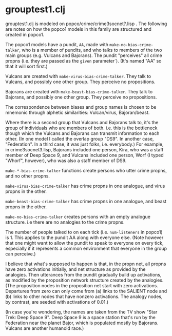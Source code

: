 grouptest1.clj
====

grouptest1.clj is modeled on popco/crime/crime3socnet?.lisp .  The
following are notes on how the popco1 models in this family are
structured and created in popco1.

The popco1 models have a pundit, `AA`, made with `make-no-bias-crime-talker`,
who is a member of pundits, and who talks to members of the two main
groups (e.g. Vulcans and Bajorans).  The pundit "perceives" all crime
propns (i.e. they are passed as the `given` parameter`).  (It's named
"AA" so that it will sort first.)

Vulcans are created with `make-virus-bias-crime-talker`.  They talk to
Vulcans, and possibly one other group.  They perceive no propositions.

Bajorans are created with `make-beast-bias-crime-talker`.  They talk to Bajorans, and
possibly one other group.  They perceive no propositions.

The correspondence between biases and group names is chosen to be mnemonic
through alphetic similarities: Vulcan/virus, Bajoran/beast.

Where there is a second group that Vulcans and Bajorans talk to, it's
the group of individuals who are members of both.  i.e. this is the
bottleneck though which the Vulcans and Bajorans can transmit
information to each other.  (In one model I called the overlap group
"DS9". In another case, "Federation".  In a third case, it was just
folks, i.e. everybody.)  For example, in crime3socnet3.lisp, Bajorans
included one person, Kira, who was a staff member of Deep Space 9, and
Vulcans included one person, Worf (I typed "Whorf", however), who was
also a staff member of DS9.

`make-*-bias-crime-talker` functions create persons who utter crime
propns, and no other propns.

`make-virus-bias-crime-talker` has crime propns in one analogue, and
virus propns in the other.

`make-beast-bias-crime-talker` has crime propns in one analogue, and
beast propns in the other.

`make-no-bias-crime-talker` creates persons with an empty analogue
structure.  i.e there are no analogies to the crime propns.

The number of people talked to on each tick (i.e. `num-listeners` in
popco1) is 1.  This applies to the pundit AA along with everyone else.
(Note however that one might want to allow the pundit to speak to
everyone on every tick, especially if it represents a common environment
that everyone in the group can perceive.)

I believe that what's supposed to happen is that, in the propn net, all
propns have zero activations initially, and net structure as provided by
the analogies.  Then utterances from the pundit gradually build up
activations, as modified by the proposition network structure created by
the analogies.  
(The proposition nodes in the proposition net start with zero
activations.  Departures from zero can only come from (a) links to the
SALIENT node and (b) links to other nodes that have nonzero
activations. The analogy nodes, by contrast, are seeded with
activations of 0.01.)

(In case you're wondering, the names are taken from the TV show "Star
Trek: Deep Space 9".  Deep Space 9 is a space station that's run by the
Federation near the planet Bajor, which is populated mostly by Bajorans.
Vulcans are another humanoid race.)
